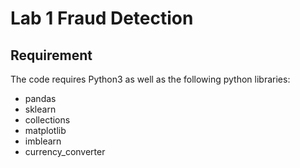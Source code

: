 # Lab 1 Fraud Detection

## Requirement
The code requires Python3 as well as the following python libraries:  

* pandas
* sklearn
* collections
* matplotlib
* imblearn
* currency_converter